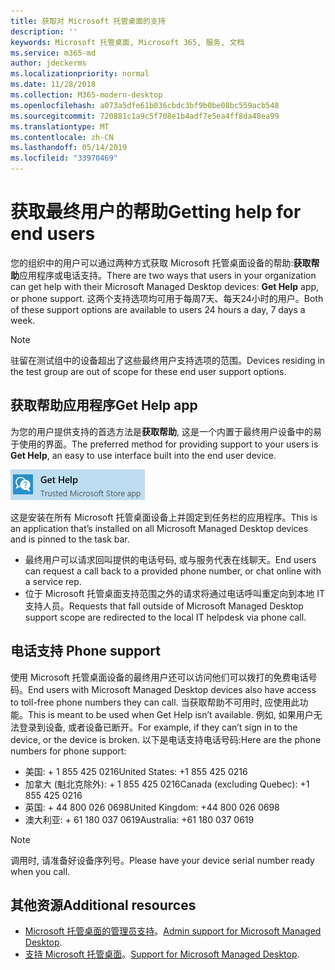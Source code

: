 ```yaml
---
title: 获取对 Microsoft 托管桌面的支持
description: ''
keywords: Microsoft 托管桌面, Microsoft 365, 服务, 文档
ms.service: m365-md
author: jdeckerms
ms.localizationpriority: normal
ms.date: 11/28/2018
ms.collection: M365-modern-desktop
ms.openlocfilehash: a073a5dfe61b036cbdc3bf9b0be08bc559acb548
ms.sourcegitcommit: 720881c1a9c5f708e1b4adf7e5ea4ff8da48ea99
ms.translationtype: MT
ms.contentlocale: zh-CN
ms.lasthandoff: 05/14/2019
ms.locfileid: "33970469"
---
```

# <a name="getting-help-for-end-users"></a><span data-ttu-id="d696c-103">获取最终用户的帮助</span><span class="sxs-lookup"><span data-stu-id="d696c-103">Getting help for end users</span></span>

<span data-ttu-id="d696c-104">您的组织中的用户可以通过两种方式获取 Microsoft 托管桌面设备的帮助:**获取帮助**应用程序或电话支持。</span><span class="sxs-lookup"><span data-stu-id="d696c-104">There are two ways that users in your organization can get help with their Microsoft Managed Desktop devices: **Get Help** app, or phone support.</span></span> <span data-ttu-id="d696c-105">这两个支持选项均可用于每周7天、每天24小时的用户。</span><span class="sxs-lookup"><span data-stu-id="d696c-105">Both of these support options are available to users 24 hours a day, 7 days a week.</span></span> 
>[!NOTE]
><span data-ttu-id="d696c-106">驻留在测试组中的设备超出了这些最终用户支持选项的范围。</span><span class="sxs-lookup"><span data-stu-id="d696c-106">Devices residing in the test group are out of scope for these end user support options.</span></span> 

## <a name="get-help-app"></a><span data-ttu-id="d696c-107">获取帮助应用程序</span><span class="sxs-lookup"><span data-stu-id="d696c-107">Get Help app</span></span>

<span data-ttu-id="d696c-108">为您的用户提供支持的首选方法是**获取帮助**, 这是一个内置于最终用户设备中的易于使用的界面。</span><span class="sxs-lookup"><span data-stu-id="d696c-108">The preferred method for providing support to your users is **Get Help**, an easy to use interface built into the end user device.</span></span>  

![获取帮助](images/get-help.png)

<span data-ttu-id="d696c-110">这是安装在所有 Microsoft 托管桌面设备上并固定到任务栏的应用程序。</span><span class="sxs-lookup"><span data-stu-id="d696c-110">This is an application that’s installed on all Microsoft Managed Desktop devices and is pinned to the task bar.</span></span> 

- <span data-ttu-id="d696c-111">最终用户可以请求回叫提供的电话号码, 或与服务代表在线聊天。</span><span class="sxs-lookup"><span data-stu-id="d696c-111">End users can request a call back to a provided phone number, or chat online with a service rep.</span></span>
- <span data-ttu-id="d696c-112">位于 Microsoft 托管桌面支持范围之外的请求将通过电话呼叫重定向到本地 IT 支持人员。</span><span class="sxs-lookup"><span data-stu-id="d696c-112">Requests that fall outside of Microsoft Managed Desktop support scope are redirected to the local IT helpdesk via phone call.</span></span>  

## <a name="phone-support"></a><span data-ttu-id="d696c-113">电话支持 </span><span class="sxs-lookup"><span data-stu-id="d696c-113">Phone support</span></span>

<span data-ttu-id="d696c-114">使用 Microsoft 托管桌面设备的最终用户还可以访问他们可以拨打的免费电话号码。</span><span class="sxs-lookup"><span data-stu-id="d696c-114">End users with Microsoft Managed Desktop devices also have access to toll-free phone numbers they can call.</span></span> <span data-ttu-id="d696c-115">当获取帮助不可用时, 应使用此功能。</span><span class="sxs-lookup"><span data-stu-id="d696c-115">This is meant to be used when Get Help isn’t available.</span></span> <span data-ttu-id="d696c-116">例如, 如果用户无法登录到设备, 或者设备已断开。</span><span class="sxs-lookup"><span data-stu-id="d696c-116">For example, if they can’t sign in to the device, or the device is broken.</span></span> <span data-ttu-id="d696c-117">以下是电话支持电话号码:</span><span class="sxs-lookup"><span data-stu-id="d696c-117">Here are the phone numbers for phone support:</span></span>

- <span data-ttu-id="d696c-118">美国: + 1 855 425 0216</span><span class="sxs-lookup"><span data-stu-id="d696c-118">United States: +1 855 425 0216</span></span>
- <span data-ttu-id="d696c-119">加拿大 (魁北克除外): + 1 855 425 0216</span><span class="sxs-lookup"><span data-stu-id="d696c-119">Canada (excluding Quebec): +1 855 425 0216</span></span>
- <span data-ttu-id="d696c-120">英国: + 44 800 026 0698</span><span class="sxs-lookup"><span data-stu-id="d696c-120">United Kingdom: +44 800 026 0698</span></span>
- <span data-ttu-id="d696c-121">澳大利亚: + 61 180 037 0619</span><span class="sxs-lookup"><span data-stu-id="d696c-121">Australia: +61 180 037 0619</span></span>

>[!NOTE]
><span data-ttu-id="d696c-122">调用时, 请准备好设备序列号。</span><span class="sxs-lookup"><span data-stu-id="d696c-122">Please have your device serial number ready when you call.</span></span> 

## <a name="additional-resources"></a><span data-ttu-id="d696c-123">其他资源</span><span class="sxs-lookup"><span data-stu-id="d696c-123">Additional resources</span></span>
- <span data-ttu-id="d696c-124">[Microsoft 托管桌面的管理员支持](admin-support.md)。</span><span class="sxs-lookup"><span data-stu-id="d696c-124">[Admin support for Microsoft Managed Desktop](admin-support.md).</span></span> 
- <span data-ttu-id="d696c-125">[支持 Microsoft 托管桌面](../service-description/support.md)。</span><span class="sxs-lookup"><span data-stu-id="d696c-125">[Support for Microsoft Managed Desktop](../service-description/support.md).</span></span>
